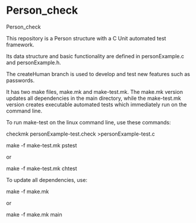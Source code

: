 # Person_check
Person_check

This repository is a Person structure with a C Unit automated test framework.

Its data structure and basic functionality are defined in personExample.c and personExample.h. 

The createHuman branch is used to develop and test new features such as passwords.

It has two make files, make.mk and make-test.mk. The make.mk version updates all dependencies in the main directory, 
while the make-test.mk version creates executable automated tests which immediately run on the command line. 

To run make-test on the linux command line, use these commands:

checkmk personExample-test.check >personExample-test.c

make -f make-test.mk pstest

or

make -f make-test.mk chtest

To update all dependencies, use:

make -f make.mk

or 

make -f make.mk main

